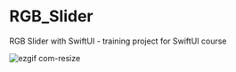 # RGB_Slider
RGB Slider with SwiftUI - training project for SwiftUI course


![ezgif com-resize](https://user-images.githubusercontent.com/50722317/88382844-9d460400-cda9-11ea-8f6a-ad85b9303247.gif)
